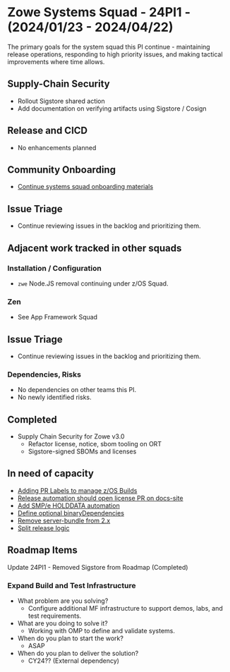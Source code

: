 # Zowe Systems Squad - 24PI1 - (2024/01/23 - 2024/04/22)

The primary goals for the system squad this PI continue - maintaining release operations, responding to high priority issues, and making tactical improvements where time allows.

## Supply-Chain Security
- Rollout Sigstore shared action
- Add documentation on verifying artifacts using Sigstore / Cosign

## Release and CICD
- No enhancements planned

## Community Onboarding
- [Continue systems squad onboarding materials](https://github.com/zowe/zowe-install-packaging/issues/3234)

## Issue Triage
- Continue reviewing issues in the backlog and prioritizing them.

## Adjacent work tracked in other squads

### Installation / Configuration
- `zwe` Node.JS removal continuing under z/OS Squad.

### Zen
- See App Framework Squad

## Issue Triage
- Continue reviewing issues in the backlog and prioritizing them.

### Dependencies, Risks
- No dependencies on other teams this PI. 
- No newly identified risks.

## Completed
- Supply Chain Security for Zowe v3.0
  * Refactor license, notice, sbom tooling on ORT
  * Sigstore-signed SBOMs and licenses


## In need of capacity
- [Adding PR Labels to manage z/OS Builds](https://github.com/zowe/zowe-install-packaging/issues/3123)
- [Release automation should open license PR on docs-site](https://github.com/zowe/zowe-install-packaging/issues/716)
- [Add SMP/e HOLDDATA automation](https://github.com/zowe/zowe-install-packaging/issues/3119)
- [Define optional binaryDependencies](https://github.com/zowe/zowe-install-packaging/issues/2940)
- [Remove server-bundle from 2.x](https://github.com/zowe/zowe-install-packaging/issues/3473)
- [Split release logic](https://github.com/zowe/zowe-install-packaging/issues/3285)

## Roadmap Items

Update 24PI1 - Removed Sigstore from Roadmap (Completed)

### Expand Build and Test Infrastructure
- What problem are you solving? 
  * Configure additional MF infrastructure to support demos, labs, and test requirements.
- What are you doing to solve it?
  * Working with OMP to define and validate systems.
- When do you plan to start the work? 
  * ASAP
- When do you plan to deliver the solution? 
  * CY24??  (External dependency)
